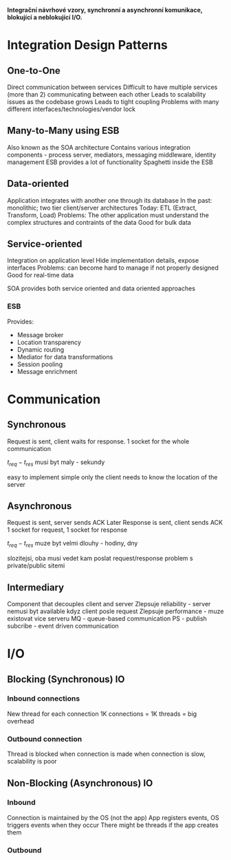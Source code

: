 **Integrační návrhové vzory, synchronní a asynchronní komunikace, blokující a neblokující I/O.**

# Integration Design Patterns
## One-to-One
Direct communication between services
Difficult to have multiple services (more than 2) communicating between each other
Leads to scalability issues as the codebase grows
Leads to tight coupling
Problems with many different interfaces/technologies/vendor lock

## Many-to-Many using ESB
Also known as the SOA architecture
Contains various integration components - process server, mediators, messaging middleware, identity management
ESB provides a lot of functionality
Spaghetti inside the ESB

## Data-oriented
Application integrates with another one through its database
In the past: monolithic; two tier client/server architectures
Today: ETL (Extract, Transform, Load)
Problems: The other application must understand the complex structures and contraints of the data
Good for bulk data

## Service-oriented
Integration on application level
Hide implementation details, expose interfaces
Problems: can become hard to manage if not properly designed
Good for real-time data

SOA provides both service oriented and data oriented approaches

### ESB
Provides:
- Message broker
- Location transparency
- Dynamic routing
- Mediator for data transformations
- Session pooling
- Message enrichment

# Communication
## Synchronous
Request is sent, client waits for response.
1 socket for the whole communication

$t_{req} - t_{res}$ musi byt maly - sekundy

easy to implement
simple
only the client needs to know the location of the server
## Asynchronous
Request is sent, server sends ACK
Later Response is sent, client sends ACK
1 socket for request, 1 socket for response

$t_{req} - t_{res}$ muze byt velmi dlouhy - hodiny, dny

slozitejsi, oba musi vedet kam poslat request/response
problem s private/public sitemi

## Intermediary
Component that decouples client and server
Zlepsuje reliability - server nemusi byt available kdyz client posle request
Zlepsuje performance - muze existovat vice serveru
MQ - queue-based communication
PS - publish subcribe - event driven communication

# I/O
## Blocking (Synchronous) IO
### Inbound connections
New thread for each connection
1K connections = 1K threads = big overhead
### Outbound connection
Thread is blocked when connection is made
when connection is slow, scalability is poor

## Non-Blocking (Asynchronous) IO
### Inbound
Connection is maintained by the OS (not the app)
App registers events, OS triggers events when they occur
There might be threads if the app creates them
### Outbound
